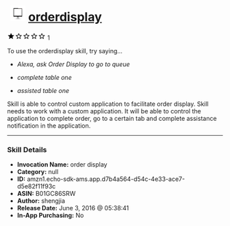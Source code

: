 # &nbsp;<img src="skill_icon" alt="orderdisplay icon" width="36"> [orderdisplay](http://alexa.amazon.com/#skills/amzn1.echo-sdk-ams.app.d7b4a564-d54c-4e33-ace7-d5e82f11f93c)
![1 stars](../../images/ic_star_black_18dp_1x.png)![1 stars](../../images/ic_star_border_black_18dp_1x.png)![1 stars](../../images/ic_star_border_black_18dp_1x.png)![1 stars](../../images/ic_star_border_black_18dp_1x.png)![1 stars](../../images/ic_star_border_black_18dp_1x.png) 1

To use the orderdisplay skill, try saying...

* *Alexa, ask Order Display to go to queue*

* *complete table one*

* *assisted table one*

Skill is able to control custom application to facilitate order display. Skill needs to work with a custom application. It will be able to control the application to complete order, go to a certain tab and complete assistance notification in the application.

***

### Skill Details

* **Invocation Name:** order display
* **Category:** null
* **ID:** amzn1.echo-sdk-ams.app.d7b4a564-d54c-4e33-ace7-d5e82f11f93c
* **ASIN:** B01GC86SRW
* **Author:** shengjia
* **Release Date:** June 3, 2016 @ 05:38:41
* **In-App Purchasing:** No
